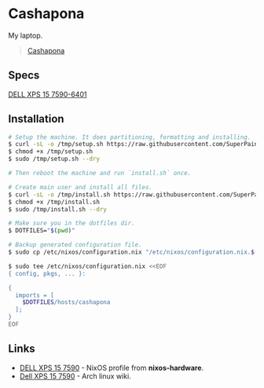 # Cashapona

My laptop.

> [Cashapona](https://en.wikipedia.org/wiki/Socratea_exorrhiza)

## Specs

[DELL XPS 15 7590-6401](https://github.com/NixOS/nixos-hardware/tree/master/dell/xps/15-7590)

## Installation

```bash
# Setup the machine. It does partitioning, formatting and installing.
$ curl -sL -o /tmp/setup.sh https://raw.githubusercontent.com/SuperPaintman/nixos-config/master/hosts/cashapona/setup.sh
$ chmod +x /tmp/setup.sh
$ sudo /tmp/setup.sh --dry

# Then reboot the machine and run `install.sh` once.

# Create main user and install all files.
$ curl -sL -o /tmp/install.sh https://raw.githubusercontent.com/SuperPaintman/nixos-config/master/hosts/cashapona/install.sh
$ chmod +x /tmp/install.sh
$ sudo /tmp/install.sh --dry
```

```bash
# Make sure you in the dotfiles dir.
$ DOTFILES="$(pwd)"

# Backup generated configuration file.
$ sudo cp /etc/nixos/configuration.nix "/etc/nixos/configuration.nix.$(date +'%s').bu"

$ sudo tee /etc/nixos/configuration.nix <<EOF
{ config, pkgs, ... }:

{
  imports = [
    $DOTFILES/hosts/cashapona
  ];
}
EOF
```

## Links

- [DELL XPS 15 7590](https://github.com/NixOS/nixos-hardware/tree/master/dell/xps/15-7590) - NixOS profile from **nixos-hardware**.
- [Dell XPS 15 7590](https://wiki.archlinux.org/index.php/Dell_XPS_15_7590) - Arch linux wiki.
